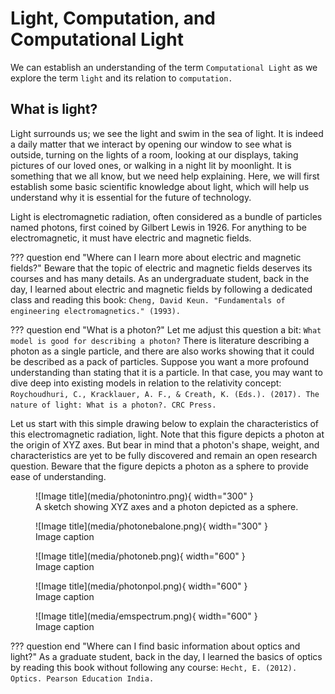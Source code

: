 # Light, Computation, and Computational Light
We can establish an understanding of the term `Computational Light` as we explore the term `light` and its relation to `computation.`


## What is light?
Light surrounds us; we see the light and swim in the sea of light.
It is indeed a daily matter that we interact by opening our window to see what is outside, turning on the lights of a room, looking at our displays, taking pictures of our loved ones, or walking in a night lit by moonlight.
It is something that we all know, but we need help explaining.
Here, we will first establish some basic scientific knowledge about light, which will help us understand why it is essential for the future of technology.

Light is electromagnetic radiation, often considered as a bundle of particles named photons, first coined by Gilbert Lewis in 1926.
For anything to be electromagnetic, it must have electric and magnetic fields.


??? question end "Where can I learn more about electric and magnetic fields?"
    Beware that the topic of electric and magnetic fields deserves its courses and has many details.
    As an undergraduate student, back in the day, I learned about electric and magnetic fields by following a dedicated class and reading this book: `Cheng, David Keun. "Fundamentals of engineering electromagnetics." (1993).`


??? question end "What is a photon?"
    Let me adjust this question a bit: `What model is good for describing a photon?`
    There is literature describing a photon as a single particle, and there are also works showing that it could be described as a pack of particles.
     Suppose you want a more profound understanding than stating that it is a particle. 
    In that case, you may want to dive deep into existing models in relation to the relativity concept: `Roychoudhuri, C., Kracklauer, A. F., & Creath, K. (Eds.). (2017). The nature of light: What is a photon?. CRC Press.`


Let us start with this simple drawing below to explain the characteristics of this electromagnetic radiation, light.
Note that this figure depicts a photon at the origin of XYZ axes.
But bear in mind that a photon's shape, weight, and characteristics are yet to be fully discovered and remain an open research question.
Beware that the figure depicts a photon as a sphere to provide ease of understanding.

<figure markdown>
  ![Image title](media/photonintro.png){ width="300" }
  <figcaption>A sketch showing XYZ axes and a photon depicted as a sphere.</figcaption>
</figure>

<figure markdown>
  ![Image title](media/photonebalone.png){ width="300" }
  <figcaption>Image caption</figcaption>
</figure>


<figure markdown>
  ![Image title](media/photoneb.png){ width="600" }
  <figcaption>Image caption</figcaption>
</figure>


<figure markdown>
  ![Image title](media/photonpol.png){ width="600" }
  <figcaption>Image caption</figcaption>
</figure>


<figure markdown>
  ![Image title](media/emspectrum.png){ width="600" }
  <figcaption>Image caption</figcaption>
</figure>

??? question end "Where can I find basic information about optics and light?"
    As a graduate student, back in the day, I learned the basics of optics by reading this book without following any course: `Hecht, E. (2012). Optics. Pearson Education India.`

